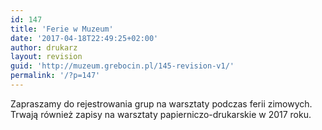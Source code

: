 ```yaml
---
id: 147
title: 'Ferie w Muzeum'
date: '2017-04-18T22:49:25+02:00'
author: drukarz
layout: revision
guid: 'http://muzeum.grebocin.pl/145-revision-v1/'
permalink: '/?p=147'
---
```


Zapraszamy do rejestrowania grup na warsztaty podczas ferii zimowych. Trwają również zapisy na warsztaty papierniczo-drukarskie w 2017 roku.